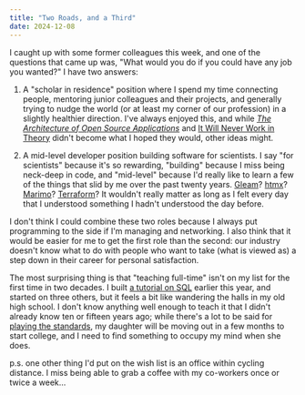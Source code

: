 ```yaml
---
title: "Two Roads, and a Third"
date: 2024-12-08
---
```


I caught up with some former colleagues this week,
and one of the questions that came up was,
"What would you do if you could have any job you wanted?"
I have two answers:

1.  A "scholar in residence" position where I spend my time connecting people,
    mentoring junior colleagues and their projects,
    and generally trying to nudge the world (or at least my corner of our profession)
    in a slightly healthier direction.
    I've always enjoyed this,
    and while [*The Architecture of Open Source Applications*][aosa]
    and [It Will Never Work in Theory][nwit] didn't become what I hoped they would,
    other ideas might.

1.  A mid-level developer position building software for scientists.
    I say "for scientists" because it's so rewarding,
    "building" because I miss being neck-deep in code,
    and "mid-level" because I'd really like to learn
    a few of the things that slid by me over the past twenty years.
    [Gleam][gleam]?
    [htmx][htmx]?
    [Marimo][marimo]?
    [Terraform][terraform]?
    It wouldn't really matter as long as I felt every day
    that I understood something I hadn't understood the day before.

I don't think I could combine these two roles
because I always put programming to the side if I'm managing and networking.
I also think that it would be easier for me to get the first role than the second:
our industry doesn't know what to do with people who want to take (what is viewed as)
a step down in their career for personal satisfaction.

The most surprising thing is that "teaching full-time" isn't on my list
for the first time in two decades.
I built [a tutorial on SQL][querynomicon] earlier this year,
and started on three others,
but it feels a bit like wandering the halls in my old high school.
I don't know anything well enough to teach it
that I didn't already know ten or fifteen years ago;
while there's a lot to be said for [playing the standards][late-night-thoughts],
my daughter will be moving out in a few months to start college,
and I need to find something to occupy my mind when she does.

p.s. one other thing I'd put on the wish list is an office within cycling distance.
I miss being able to grab a coffee with my co-workers once or twice a week…

[aosa]: https://aosabook.org/
[gleam]: https://gleam.run/
[htmx]: https://htmx.org/
[late-night-thoughts]: https://www.youtube.com/watch?v=7xR50ty5DZ0
[marimo]: https://marimo.io/
[nwit]: https://neverworkintheory.org/
[querynomicon]: https://third-bit.com/sql/
[terraform]: https://www.terraform.io/
